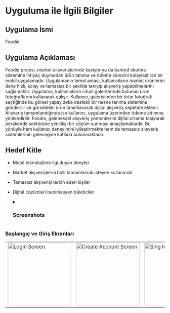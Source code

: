 # Uyguluma ile İlgili Bilgiler

## Uygulama İsmi
Foodie

## Uygulama Açıklaması
Foodie projesi, market alışverişlerinde kasiyer ya da barkod okutma sistemine ihtiyaç duymadan ürün tanıma ve ödeme sürecini kolaylaştıran bir mobil uygulamadır. Uygulamanın temel amacı, kullanıcıların market ürünlerini daha hızlı, kolay ve temassız bir şekilde tanıyıp alışveriş yapabilmelerini sağlamaktır. Uygulama, kullanıcıların cihaz galerilerinde bulunan ürün fotoğraflarını kullanarak çalışır.  Kullanıcı, galerisinden bir ürün fotoğrafı seçtiğinde bu görsel yapay zeka destekli bir nesne tanıma sistemine gönderilir ve görseldeki ürün tanımlanarak dijital alışveriş sepetine eklenir. Alışveriş tamamlandığında ise kullanıcı, uygulama üzerinden ödeme adımına yönlendirilir. Foodie, geleneksel alışveriş yöntemlerini dijital ortama taşıyarak perakende sektörüne yenilikçi bir çözüm sunmayı amaçlamaktadır. Bu yönüyle hem kullanıcı deneyimini iyileştirmekte hem de temassız alışveriş sistemlerinin geleceğine katkıda bulunmaktadır.

## Hedef Kitle
*  Mobil teknolojilere ilgi duyan bireyler
* Market alışverişlerini hızlı tamamlamak isteyen kullanıcılar
* Temassız alışverişi tercih eden kişiler
* Dijital çözümleri benimseyen tüketiciler


  <details>
  <summary><h3>Screenshots</h3></summary>

 ### Başlangıç ve Giriş Ekranları
  <table>
   <tr>
    <td><img src="https://github.com/Selinayceylann/Foodie/blob/2bb61ec2536ea1ac80e278a907b89592dbf34e6c/FoodieStoreApp/Screenshots/LoginScreen.png" alt="Login Screen" width="200"/></td>
    <td><img src="https://github.com/Selinayceylann/Foodie/blob/main/FoodieStoreApp/Screenshots/CreateAccountScreen.png" alt="Create Account Screen" width="200"/></td>
    <td><img src="https://github.com/Selinayceylann/Foodie/blob/main/FoodieStoreApp/Screenshots/SingInScreen.png" alt="Sing In Screen" width="200"/></td>

  </tr>
</table>


</details>
